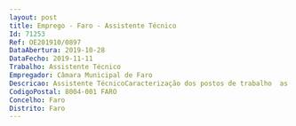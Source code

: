 ```yaml
--- 
layout: post
title: Emprego - Faro - Assistente Técnico
Id: 71253
Ref: OE201910/0897
DataAbertura: 2019-10-28
DataFecho: 2019-11-11
Trabalho: Assistente Técnico
Empregador: Câmara Municipal de Faro
Descricao: Assistente TécnicoCaracterização dos postos de trabalho  as atividades são as constantes do Anexo à LTFP e mapa de pessoal da Câmara Municipal de Faro, com as seguintes especificidades   fixar os parâmetros de avaliação, a ponderação e o sistema de valoração final dos métodos de seleção a aplicar no presente procedimento, para a ocupação dos postos de trabalho identificados em epígrafe, com a seguinte caracterização  desempenhar funções de natureza executiva, de aplicação de métodos e processos, com base em diretivas bem definidas e instruções gerais, de grau médio de complexidade, nas áreas de atuação do Município de Faro.
CodigoPostal: 8004-001 FARO
Concelho: Faro
Distrito: Faro
--- 
```

